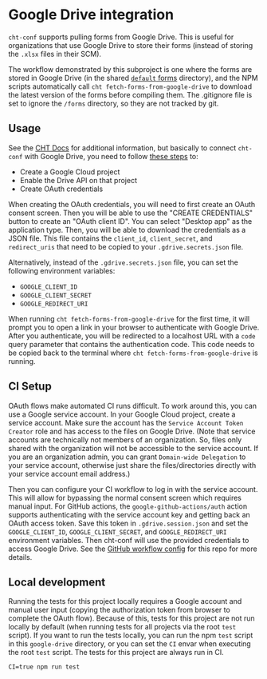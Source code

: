 # Google Drive integration

`cht-conf` supports pulling forms from Google Drive. This is useful for organizations that use Google Drive to store their forms (instead of storing the `.xlsx` files in their SCM).

The workflow demonstrated by this subproject is one where the forms are stored in Google Drive (in the shared [`default` forms](https://drive.google.com/drive/folders/1g5r430ek-uF7YP8kRvtvMc_pNx8xtbFM?usp=drive_link) directory), and the NPM scripts automatically call `cht fetch-forms-from-google-drive` to download the latest version of the forms before compiling them. The .gitignore file is set to ignore the `/forms` directory, so they are not tracked by git.

## Usage

See the [CHT Docs](https://docs.communityhealthtoolkit.org/apps/guides/forms/google-drive/) for additional information, but basically to connect `cht-conf` with Google Drive, you need to follow [these steps](https://developers.google.com/drive/activity/v2/guides/project) to:

- Create a Google Cloud project
- Enable the Drive API on that project
- Create OAuth credentials

When creating the OAuth credentials, you will need to first create an OAuth consent screen. Then you will be able to use the "CREATE CREDENTIALS" button to create an "OAuth client ID". You can select "Desktop app" as the application type. Then, you will be able to download the credentials as a JSON file. This file contains the `client_id`, `client_secret`, and `redirect_uris` that need to be copied to your `.gdrive.secrets.json` file.

Alternatively, instead of the `.gdrive.secrets.json` file, you can set the following environment variables:

- `GOOGLE_CLIENT_ID` 
- `GOOGLE_CLIENT_SECRET`
- `GOOGLE_REDIRECT_URI`

When running `cht fetch-forms-from-google-drive` for the first time, it will prompt you to open a link in your browser to authenticate with Google Drive. After you authenticate, you will be redirected to a localhost URL with a `code` query parameter that contains the authentication code. This code needs to be copied back to the terminal where `cht fetch-forms-from-google-drive` is running.

## CI Setup

OAuth flows make automated CI runs difficult. To work around this, you can use a Google service account. In your Google Cloud project, create a service account. Make sure the account has the `Service Account Token Creator` role and has access to the files on Google Drive. (Note that service accounts are technically not members of an organization. So, files only shared with the organization will not be accessible to the service account. If you are an organization admin, you can grant `Domain-wide Delegation` to your service account, otherwise just share the files/directories directly with your service account email address.) 

Then you can configure your CI workflow to log in with the service account. This will allow for bypassing the normal consent screen which requires manual input. For GitHub actions, the `google-github-actions/auth` action supports authenticating with the service account key and getting back an OAuth access token. Save this token in `.gdrive.session.json` and set the `GOOGLE_CLIENT_ID`, `GOOGLE_CLIENT_SECRET`, and `GOOGLE_REDIRECT_URI` environment variables. Then cht-conf will use the provided credentials to access Google Drive. See the [GitHub workflow config](../.github/workflows/build.yml) for this repo for more details.

## Local development

Running the tests for this project locally requires a Google account and manual user input (copying the authorization token from browser to complete the OAuth flow). Because of this, tests for this project are not run locally by default (when running tests for all projects via the root `test` script). If you want to run the tests locally, you can run the npm `test` script in this `google-drive` directory, or you can set the `CI` envar when executing the root `test` script. The tests for this project are always run in CI.

```shell
CI=true npm run test
```
